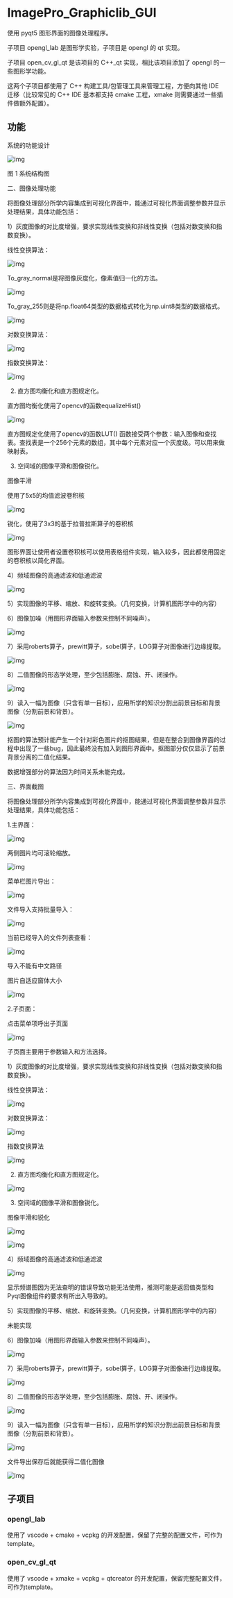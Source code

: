 # ImagePro_Graphiclib_GUI

使用 pyqt5 图形界面的图像处理程序。

子项目 opengl_lab 是图形学实验，子项目是 opengl 的 qt 实现。

子项目 open_cv_gl_qt 是该项目的 C++_qt 实现，相比该项目添加了 opengl 的一些图形学功能。

这两个子项目都使用了 C++ 构建工具/包管理工具来管理工程，方便向其他 IDE 迁移（比较常见的 C++ IDE 基本都支持 cmake 工程，xmake 则需要通过一些插件做额外配置）。

## 功能

系统的功能设计

![img](README.assets/wps1.jpg) 

图 1 系统结构图

 

二、图像处理功能

将图像处理部分所学内容集成到可视化界面中，能通过可视化界面调整参数并显示处理结果，具体功能包括：

1）灰度图像的对比度增强，要求实现线性变换和非线性变换（包括对数变换和指数变换）。

线性变换算法：

![img](README.assets/wps2.jpg) 

To_gray_normal是将图像灰度化，像素值归一化的方法。

![img](README.assets/wps3.jpg) 

To_gray_255则是将np.float64类型的数据格式转化为np.uint8类型的数据格式。

![img](README.assets/wps4.jpg) 

对数变换算法：

![img](README.assets/wps5.jpg) 

指数变换算法：

![img](README.assets/wps6.jpg) 

2) 直方图均衡化和直方图规定化。

直方图均衡化使用了opencv的函数equalizeHist()

![img](README.assets/wps7.jpg) 

直方图规定化使用了opencv的函数LUT() 函数接受两个参数：输入图像和查找表。查找表是一个256个元素的数组，其中每个元素对应一个灰度级。可以用来做映射表。

3) 空间域的图像平滑和图像锐化。

图像平滑

使用了5x5的均值滤波卷积核

![img](README.assets/wps8.jpg) 

锐化，使用了3x3的基于拉普拉斯算子的卷积核

![img](README.assets/wps9.jpg) 

图形界面让使用者设置卷积核可以使用表格组件实现，输入较多，因此都使用固定的卷积核以简化界面。

4）频域图像的高通滤波和低通滤波

![img](README.assets/wps10.jpg) 

5）实现图像的平移、缩放、和旋转变换。（几何变换，计算机图形学中的内容）

6）图像加噪（用图形界面输入参数来控制不同噪声）。

![img](README.assets/wps11.jpg) 

7）采用roberts算子，prewitt算子，sobel算子，LOG算子对图像进行边缘提取。

![img](README.assets/wps12.jpg) 

8）二值图像的形态学处理，至少包括膨胀、腐蚀、开、闭操作。

![img](README.assets/wps13.jpg) 

9）读入一幅为图像（只含有单一目标），应用所学的知识分割出前景目标和背景图像（分割前景和背景）。

![img](README.assets/wps14.jpg) 

抠图的算法预计能产生一个针对彩色图片的抠图结果，但是在整合到图像界面的过程中出现了一些bug，因此最终没有加入到图形界面中。抠图部分仅仅显示了前景背景分离的二值化结果。

数据增强部分的算法因为时间关系未能完成。

三、界面截图

将图像处理部分所学内容集成到可视化界面中，能通过可视化界面调整参数并显示处理结果，具体功能包括：

1.主界面：

![img](README.assets/wps15.jpg) 

两侧图片均可滚轮缩放。

![img](README.assets/wps16.jpg) 

菜单栏图片导出：

![img](README.assets/wps17.jpg) 

 

文件导入支持批量导入：

![img](README.assets/wps18.jpg) 

当前已经导入的文件列表查看：

![img](README.assets/wps19.jpg) 

导入不能有中文路径

图片自适应窗体大小

![img](README.assets/wps20.jpg) 

2.子页面：

点击菜单项呼出子页面

![img](README.assets/wps21.jpg) 

子页面主要用于参数输入和方法选择。

1）灰度图像的对比度增强，要求实现线性变换和非线性变换（包括对数变换和指数变换）。

线性变换算法：

![img](README.assets/wps22.jpg) 

对数变换算法：

![img](README.assets/wps23.jpg) 

指数变换算法

![img](README.assets/wps24.jpg) 

2) 直方图均衡化和直方图规定化。

![img](README.assets/wps25.jpg) 

3) 空间域的图像平滑和图像锐化。

图像平滑和锐化

![img](README.assets/wps26.jpg) 

![img](README.assets/wps27.jpg) 

4）频域图像的高通滤波和低通滤波

![img](README.assets/wps28.jpg) 

显示频谱图因为无法查明的错误导致功能无法使用，推测可能是返回值类型和Pyqt图像组件的要求有所出入导致的。

5）实现图像的平移、缩放、和旋转变换。（几何变换，计算机图形学中的内容）

未能实现

6）图像加噪（用图形界面输入参数来控制不同噪声）。

![img](README.assets/wps29.jpg) 

7）采用roberts算子，prewitt算子，sobel算子，LOG算子对图像进行边缘提取。

![img](README.assets/wps30.jpg) 

8）二值图像的形态学处理，至少包括膨胀、腐蚀、开、闭操作。

![img](README.assets/wps31.jpg) 

9）读入一幅为图像（只含有单一目标），应用所学的知识分割出前景目标和背景图像（分割前景和背景）。

![img](README.assets/wps32.jpg) 

 

文件导出保存后就能获得二值化图像

![img](README.assets/wps33.jpg) 

## 子项目

### opengl_lab

使用了 vscode + cmake + vcpkg 的开发配置，保留了完整的配置文件，可作为template。

### open_cv_gl_qt

使用了 vscode + xmake + vcpkg + qtcreator 的开发配置，保留完整配置文件，可作为template。